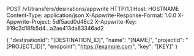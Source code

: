 POST /v1/transfers/desinations/appwrite HTTP/1.1
Host: HOSTNAME
Content-Type: application/json
X-Appwrite-Response-Format: 1.0.0
X-Appwrite-Project: 5df5acd0d48c2
X-Appwrite-Key: 919c2d18fb5d4...a2ae413da83346ad2

{
  "destinationId": "[DESTINATION_ID]",
  "name": "[NAME]",
  "projectId": "[PROJECT_ID]",
  "endpoint": "https://example.com",
  "key": "[KEY]"
}
